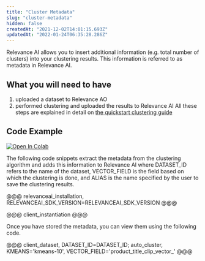```yaml
---
title: "Cluster Metadata"
slug: "cluster-metadata"
hidden: false
createdAt: "2021-12-02T14:01:15.693Z"
updatedAt: "2022-01-24T06:35:28.286Z"
---
```

Relevance AI allows you to insert additional information (e.g. total number of clusters) into your clustering results. This information is referred to as metadata in Relevance AI.

## What you will need to have
1. uploaded a dataset to Relevance AO
2. performed clustering and uploaded the results to Relevance AI
All these steps are explained in detail on [the quickstart clustering guide](doc:quickstart-clustering)

## Code Example

[![Open In Colab](https://colab.research.google.com/assets/colab-badge.svg)](https://colab.research.google.com/github/RelevanceAI/RelevanceAI-readme-docs/blob/v0.33.2-clustering-eval/docs/CLUSTERING_FEATURES/clustering/_notebooks/RelevanceAI-ReadMe-Clustering-Metadata.ipynb)


The following code snippets extract the metadata from the clustering algorithm and adds this information to Relevance AI where DATASET_ID refers to the name of the dataset, VECTOR_FIELD is the field based on which the clustering is done, and ALIAS is the name specified by the user to save the clustering results.

@@@ relevanceai_installation, RELEVANCEAI_SDK_VERSION=RELEVANCEAI_SDK_VERSION @@@

@@@ client_instantiation @@@

Once you have stored the metadata, you can view them using the following code.

@@@ client_dataset, DATASET_ID=DATASET_ID; auto_cluster, KMEANS='kmeans-10', VECTOR_FIELD='product_title_clip_vector_' @@@


